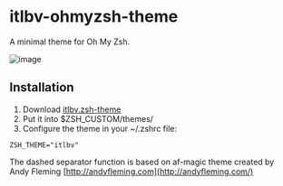 # itlbv-ohmyzsh-theme
A minimal theme for Oh My Zsh.

![image](https://user-images.githubusercontent.com/29758546/178203086-af62dbff-2146-414d-8520-427dabd9a409.png)

## Installation
1. Download [itlbv.zsh-theme](https://raw.githubusercontent.com/itlbv/itlbv-ohmyzsh-theme/main/itlbv.zsh-theme)
2. Put it into $ZSH_CUSTOM/themes/
3. Configure the theme in your ~/.zshrc file:
```
ZSH_THEME="itlbv"
```

The dashed separator function is based on af-magic theme created by Andy Fleming [http://andyfleming.com](http://andyfleming.com/)

